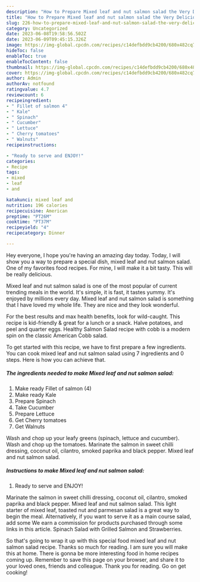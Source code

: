 ```yaml
---
description: "How to Prepare Mixed leaf and nut salmon salad the Very Delicious}"
title: "How to Prepare Mixed leaf and nut salmon salad the Very Delicious}"
slug: 226-how-to-prepare-mixed-leaf-and-nut-salmon-salad-the-very-delicious
category: Uncategorized
date: 2023-06-08T19:58:56.502Z
date: 2023-06-09T09:45:15.326Z
image: https://img-global.cpcdn.com/recipes/c14defbdd9cb4200/680x482cq70/mixed-leaf-and-nut-salmon-salad-recipe-main-photo.jpg
hideToc: false
enableToc: true
enableTocContent: false
thumbnail: https://img-global.cpcdn.com/recipes/c14defbdd9cb4200/680x482cq70/mixed-leaf-and-nut-salmon-salad-recipe-main-photo.jpg
cover: https://img-global.cpcdn.com/recipes/c14defbdd9cb4200/680x482cq70/mixed-leaf-and-nut-salmon-salad-recipe-main-photo.jpg
author: Admin
authorAv: notfound
ratingvalue: 4.7
reviewcount: 6
recipeingredient:
- " Fillet of salmon 4"
- " Kale"
- " Spinach"
- " Cucumber"
- " Lettuce"
- " Cherry tomatoes"
- " Walnuts"
recipeinstructions:

- "Ready to serve and ENJOY!"
categories:
- Recipe
tags:
- mixed
- leaf
- and

katakunci: mixed leaf and 
nutrition: 196 calories
recipecuisine: American
preptime: "PT26M"
cooktime: "PT37M"
recipeyield: "4"
recipecategory: Dinner

---
```



Hey everyone, I hope you're having an amazing day today. Today, I will show you a way to prepare a special dish, mixed leaf and nut salmon salad. One of my favorites food recipes. For mine, I will make it a bit tasty. This will be really delicious.

Mixed leaf and nut salmon salad is one of the most popular of current trending meals in the world. It's simple, it is fast, it tastes yummy. It's enjoyed by millions every day. Mixed leaf and nut salmon salad is something that I have loved my whole life. They are nice and they look wonderful.

For the best results and max health benefits, look for wild-caught. This recipe is kid-friendly &amp; great for a lunch or a snack. Halve potatoes, and peel and quarter eggs. Healthy Salmon Salad recipe with cobb is a modern spin on the classic American Cobb salad.


To get started with this recipe, we have to first prepare a few ingredients. You can cook mixed leaf and nut salmon salad using 7 ingredients and 0 steps. Here is how you can achieve that.

<!--inarticleads1-->

##### The ingredients needed to make Mixed leaf and nut salmon salad:

1. Make ready  Fillet of salmon (4)
1. Make ready  Kale
1. Prepare  Spinach
1. Take  Cucumber
1. Prepare  Lettuce
1. Get  Cherry tomatoes
1. Get  Walnuts


Wash and chop up your leafy greens (spinach, lettuce and cucumber). Wash and chop up the tomatoes. Marinate the salmon in sweet chilli dressing, coconut oil, cilantro, smoked paprika and black pepper. Mixed leaf and nut salmon salad. 

<!--inarticleads2-->

##### Instructions to make Mixed leaf and nut salmon salad:


1. Ready to serve and ENJOY!

Marinate the salmon in sweet chilli dressing, coconut oil, cilantro, smoked paprika and black pepper. Mixed leaf and nut salmon salad. This light starter of mixed leaf, toasted nut and parmesan salad is a great way to begin the meal. Alternatively, if you want to serve it as a main course salad, add some We earn a commission for products purchased through some links in this article. Spinach Salad with Grilled Salmon and Strawberries. 

So that's going to wrap it up with this special food mixed leaf and nut salmon salad recipe. Thanks so much for reading. I am sure you will make this at home. There is gonna be more interesting food in home recipes coming up. Remember to save this page on your browser, and share it to your loved ones, friends and colleague. Thank you for reading. Go on get cooking!
